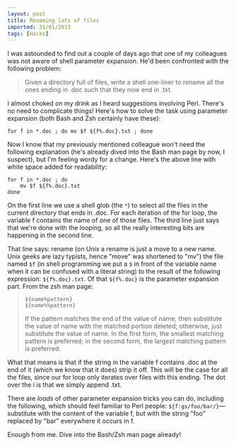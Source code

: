 ```yaml
---
layout: post
title: Renaming lots of files
imported: 31/01/2013
tags: [Hacks]
---
```


I was astounded to find out a couple of days ago that one of my colleagues was not aware
of shell parameter expansion. He'd been confronted with the following problem:

> Given a directory full of files, write a shell one-liner to rename all the ones ending
> in .doc such that they now end in .txt.

I almost choked on my drink as I heard suggestions involving Perl. There's no need to
complicate things! Here's how to solve the task using parameter expansion (both Bash and
Zsh certainly have these):

    for f in *.doc ; do mv $f ${f%.doc}.txt ; done

Now I know that my previously mentioned colleague won't need the following explanation
(he's already dived into the Bash man page by now, I suspect), but I'm feeling wordy for a
change. Here's the above line with white space added for readability:

    for f in *.doc ; do
        mv $f ${f%.doc}.txt
    done

On the first line we use a shell glob (the `*`) to select all the files in the current
directory that ends in .doc. For each iteration of the for loop, the variable f contains
the name of one of those files. The third line just says that we're done with the looping,
so all the really interesting bits are happening in the second line.

That line says: rename (on Unix a rename is just a move to a new name. Unix geeks are lazy
typists, hence "move" was shortened to "mv") the file named `$f` (in shell programming we
put a `$` in front of the variable name when it can be confused with a literal string) to
the result of the following expression: `${f%.doc}.txt`. Of that `${f%.doc}` is the
parameter expansion part. From the zsh man page:

> `${name%pattern}`<br/>
> `${name%%pattern}`
>
> If the pattern matches the end of the value of name, then  substitute the value of name
> with the matched portion deleted; otherwise, just substitute the value of name.  In the
> first form, the  smallest matching pattern is preferred; in the second form, the largest
> matching pattern is preferred.

What that means is that if the string in the variable f contains .doc at the end of it
(which we know that it does) strip it off. This will be the case for all the files, since
our for loop only iterates over files with this ending. The dot over the i is that we
simply append .txt.

There are *loads* of other parameter expansion tricks you can do, including the following,
which should feel familiar to Perl people: `${f:gs/foo/bar/}`&mdash;substitute with the
content of the variable f, but with the string "foo" replaced by "bar" everywhere it
occurs in f.

Enough from me. Dive into the Bash/Zsh man page already!
